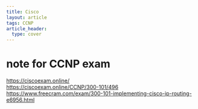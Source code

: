 ```yaml
---
title: Cisco
layout: article
tags: CCNP
article_header:
  type: cover
---
```


# note for CCNP exam

https://ciscoexam.online/  
https://ciscoexam.online/CCNP/300-101/496  
https://www.freecram.com/exam/300-101-implementing-cisco-ip-routing-e6956.html  